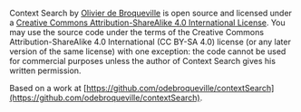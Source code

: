 Context Search by <a xmlns:cc="http://creativecommons.org/ns#" href="https://addons.mozilla.org/en-US/firefox/addon/contextual-search/?src=userprofile" property="cc:attributionName" rel="cc:attributionURL">Olivier de Broqueville</a> is open source and licensed under a <a rel="license" href="http://creativecommons.org/licenses/by-sa/4.0/">Creative Commons Attribution-ShareAlike 4.0 International License</a>. You may use the source code under the terms of the Creative Commons Attribution-ShareAlike 4.0 International (CC BY-SA 4.0) license (or any later version of the same license) with one exception: the code cannot be used for commercial purposes unless the author of Context Search gives his written permission.

Based on a work at [https://github.com/odebroqueville/contextSearch](https://github.com/odebroqueville/contextSearch).
